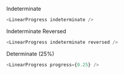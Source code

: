 Indeterminate

```js
<LinearProgress indeterminate />
```

Indeterminate Reversed

```js
<LinearProgress indeterminate reversed />
```

Determinate (25%)

```js
<LinearProgress progress={0.25} />
```
